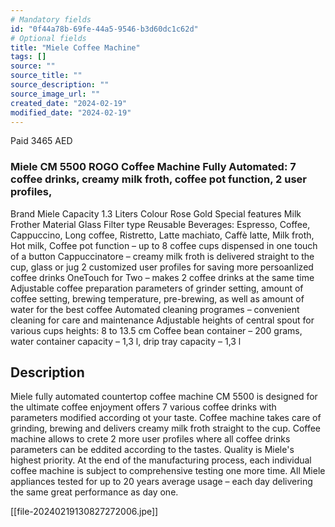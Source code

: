 ```yaml
---
# Mandatory fields
id: "0f44a78b-69fe-44a5-9546-b3d60dc1c62d"
# Optional fields
title: "Miele Coffee Machine"
tags: []
source: ""
source_title: ""
source_description: ""
source_image_url: ""
created_date: "2024-02-19"
modified_date: "2024-02-19"
---
```

Paid 3465 AED 

### Miele CM 5500 ROGO Coffee Machine Fully Automated: 7 coffee drinks, creamy milk froth, coffee pot function, 2 user profiles, 
      

Brand Miele
Capacity 1.3 Liters
Colour Rose Gold
Special features Milk Frother
Material Glass
Filter type Reusable
Beverages: Espresso, Coffee, Cappuccino, Long coffee, Ristretto, Latte machiato, Caffè latte, Milk froth, Hot milk, Coffee pot function – up to 8 coffee cups dispensed in one touch of a button
Cappuccinatore – creamy milk froth is delivered straight to the cup, glass or jug
2 customized user profiles for saving more persoanlized coffee drinks
OneTouch for Two – makes 2 coffee drinks at the same time
Adjustable coffee preparation parameters of grinder setting, amount of coffee setting, brewing temperature, pre-brewing, as well as amount of water for the best coffee
 Automated cleaning programes – convenient cleaning for care and maintenance
Adjustable heights of central spout for various cups heights: 8 to 13.5 cm
Coffee bean container – 200 grams, water container capacity – 1,3 l, drip tray capacity – 1,3 l

## Description

Miele fully automated countertop coffee machine CM 5500 is designed for the ultimate coffee enjoyment offers 7 various coffee drinks with parameters modified according ot your taste. Coffee machine takes care of grinding, brewing and delivers creamy milk froth straight to the cup. Coffee machine allows to crete 2 more user profiles where all coffee drinks parameters can be eddited according to the tastes. Quality is Miele's highest priority. At the end of the manufacturing process, each individual coffee machine is subject to comprehensive testing one more time. All Miele appliances tested for up to 20 years average usage – each day delivering the same great performance as day one.

[[file-20240219130827272006.jpe]]

